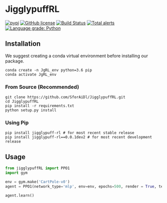 # JigglypuffRL
[![pypi](https://img.shields.io/badge/pypi-jigglypuff--rl-blue)](https://pypi.org/project/jigglypuff-rl/)
[![GitHub license](https://img.shields.io/github/license/SforAiDl/JigglypuffRL)](https://github.com/SforAiDl/JigglypuffRL/blob/master/LICENSE)
[![Build Status](https://travis-ci.com/SforAiDl/JigglypuffRL.svg?branch=master)](https://travis-ci.com/SforAiDl/JigglypuffRL)
[![Total alerts](https://img.shields.io/lgtm/alerts/g/SforAiDl/JigglypuffRL.svg?logo=lgtm&logoWidth=18)](https://lgtm.com/projects/g/SforAiDl/JigglypuffRL/alerts/)
[![Language grade: Python](https://img.shields.io/lgtm/grade/python/g/SforAiDl/JigglypuffRL.svg?logo=lgtm&logoWidth=18)](https://lgtm.com/projects/g/SforAiDl/JigglypuffRL/context:python)

## Installation

We suggest creating a conda virtual environment before installing our package.
```
conda create -n JgRL_env python=3.6 pip
conda activate JgRL_env
```

### From Source (Recommended)
```
git clone https://github.com/SforAiDl/JigglypuffRL.git
cd JigglypuffRL
pip install -r requirements.txt
python setup.py install
```

### Using Pip
```
pip install jigglypuff-rl # for most recent stable release
pip install jigglypuff-rl==0.0.1dev2 # for most recent development release
```

## Usage
```python
from jigglypuffRL import PPO1
import gym

env = gym.make('CartPole-v0')
agent = PPO1(network_type='mlp', env=env, epochs=500, render = True, tensorboard_log='./runs/')

agent.learn()
```
